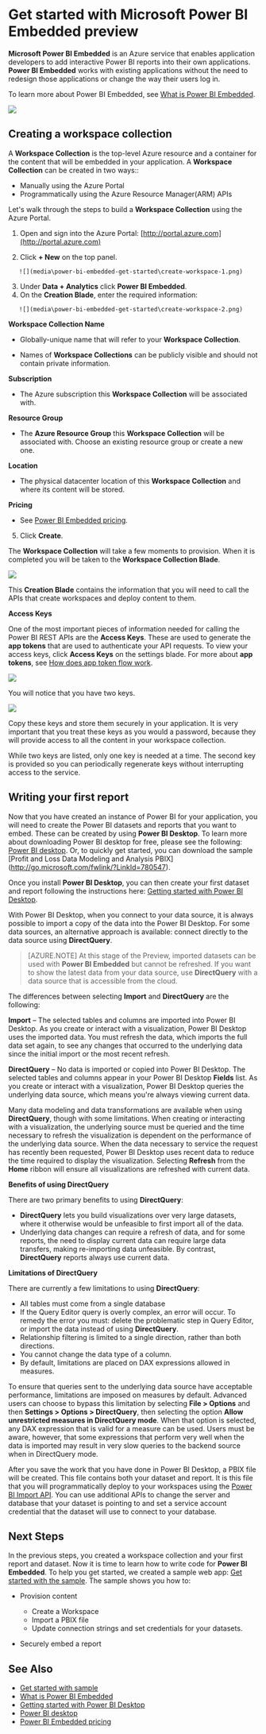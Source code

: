 <properties
   pageTitle="Get started with Microsoft Power BI Embedded preview"
   description=""
   services="power-bi-embedded"
   documentationCenter=""
   authors="dvana"
   manager="NA"
   editor=""
   tags=""/>
<tags
   ms.service="power-bi-embedded"
   ms.devlang="NA"
   ms.topic="hero-article"
   ms.tgt_pltfrm="NA"
   ms.workload="powerbi"
   ms.date="03/29/2016"
   ms.author="derrickv"/>

# Get started with Microsoft Power BI Embedded preview

**Microsoft Power BI Embedded** is an Azure service that enables application developers to add interactive Power BI reports into their own applications. **Power BI Embedded** works with existing applications without the need to redesign those applications or change the way their users log in.

To learn more about Power BI Embedded, see [What is Power BI Embedded](power-bi-embedded-what-is-power-bi-embedded.md).

![](media\power-bi-embedded-get-started\introduction.png)

## Creating a workspace collection
A **Workspace Collection** is the top-level Azure resource and a container for the content that will be embedded in your application. A **Workspace Collection** can be created in two ways::

   -	Manually using the Azure Portal
   -	Programmatically using the Azure Resource Manager(ARM) APIs

Let's walk through the steps to build a **Workspace Collection** using the Azure Portal.

   1.	Open and sign into the Azure Portal: [http://portal.azure.com](http://portal.azure.com)

   2.	Click **+ New** on the top panel.

       ![](media\power-bi-embedded-get-started\create-workspace-1.png)

   3.	Under **Data + Analytics** click **Power BI Embedded**.
   4.	On the **Creation Blade**, enter the required information:

       ![](media\power-bi-embedded-get-started\create-workspace-2.png)

  **Workspace Collection Name**

  - Globally-unique name that will refer to your **Workspace Collection**.

  - Names of **Workspace Collections** can be publicly visible and should not contain private information.

  **Subscription**

  - The Azure subscription this **Workspace Collection** will be associated with.

  **Resource Group**

  - The **Azure Resource Group** this **Workspace Collection** will be associated with. Choose an existing resource group or create a new one.

  **Location**

  - The physical datacenter location of this **Workspace Collection** and where its content will be stored.

  **Pricing**

  - See [Power BI Embedded pricing](http://go.microsoft.com/fwlink/?LinkID=760527).

   5. Click **Create**.

The **Workspace Collection** will take a few moments to provision. When it is completed you will be taken to the **Workspace Collection Blade**.

   ![](media\power-bi-embedded-get-started\create-workspace-3.png)

This **Creation Blade** contains the information that you will need to call the APIs that  create workspaces and deploy content to them.

**Access Keys**

One of the most important pieces of information needed for calling the Power BI REST APIs are the **Access Keys**. These are used to generate the **app tokens** that are used to authenticate your API requests. To view your access keys, click **Access Keys** on the settings blade. For more about **app tokens**, see [How does app token flow work](power-bi-embedded-get-started-sample.md#key-flow).

   ![](media\power-bi-embedded-get-started\access-keys.png)

You will notice that you have two keys.

   ![](media\power-bi-embedded-get-started\access-keys-2.png)

Copy these keys and store them securely in your application. It is very important that you treat these keys as you would a password, because they will provide access to all the content in your workspace collection.

While two keys are listed, only one key is needed at a time. The second key is provided so you can periodically regenerate keys without interrupting access to the service.

## Writing your first report

Now that you have created an instance of Power BI for your application, you will need to create the Power BI datasets and reports that you want to embed. These can be created by using **Power BI Desktop**. To learn more about downloading Power BI desktop for free, please see the following:  [Power BI desktop](https://powerbi.microsoft.com/documentation/powerbi-desktop-get-the-desktop/). Or, to quickly get started, you can download the sample [Profit and Loss Data Modeling and Analysis PBIX]  (http://go.microsoft.com/fwlink/?LinkId=780547).

Once you install **Power BI Desktop**, you can then create your first dataset and report following the instructions here: [Getting started with Power BI Desktop](https://powerbi.microsoft.com/documentation/powerbi-desktop-getting-started).

With Power BI Desktop, when you connect to your data source, it is always possible to import a copy of the data into the Power BI Desktop. For some data sources, an alternative approach is available: connect directly to the data source using **DirectQuery**.

> [AZURE.NOTE] At this stage of the Preview, imported datasets can be used with **Power BI Embedded** but cannot be refreshed. If you want to show the latest data from your data source, use **DirectQuery** with a data source that is accessible from the cloud.

The differences between selecting **Import** and **DirectQuery** are the following:

**Import** – The selected tables and columns are imported into Power BI Desktop. As you create or interact with a visualization, Power BI Desktop uses the imported data. You must refresh the data, which imports the full data set again, to see any changes that occurred to the underlying data since the initial import or the most recent refresh.

**DirectQuery** – No data is imported or copied into Power BI Desktop. The selected tables and columns appear in your Power BI Desktop **Fields** list. As you create or interact with a visualization, Power BI Desktop queries the underlying data source, which means you're always viewing current data.

Many data modeling and data transformations are available when using **DirectQuery**, though with some limitations. When creating or interacting with a visualization, the underlying source must be queried and the time necessary to refresh the visualization is dependent on the performance of the underlying data source. When the data necessary to service the request has recently been requested, Power BI Desktop uses recent data to reduce the time required to display the visualization. Selecting **Refresh** from the **Home** ribbon will ensure all visualizations are refreshed with current data.

**Benefits of using DirectQuery**

There are two primary benefits to using **DirectQuery**:

   -	**DirectQuery** lets you build visualizations over very large datasets, where it otherwise would be unfeasible to first import all of the data.
   -	Underlying data changes can require a refresh of data, and for some reports, the need to display current data can require large data transfers, making re-importing data unfeasible. By contrast, **DirectQuery** reports always use current data.

**Limitations of DirectQuery**

   There are currently a few limitations to using **DirectQuery**:

   -	All tables must come from a single database
   -	If the Query Editor query is overly complex, an error will occur. To remedy the error you must: delete the problematic step in Query Editor, or import the data instead of using **DirectQuery**.
   -	Relationship filtering is limited to a single direction, rather than both directions.
   -	You cannot change the data type of a column.
   -	By default, limitations are placed on DAX expressions allowed in measures.

To ensure that queries sent to the underlying data source have acceptable performance, limitations are imposed on measures by default. Advanced users can choose to bypass this limitation by selecting **File > Options** and then **Settings > Options > DirectQuery**, then selecting the option **Allow unrestricted measures in DirectQuery mode**. When that option is selected, any DAX expression that is valid for a measure can be used. Users must be aware, however, that some expressions that perform very well when the data is imported may result in very slow queries to the backend source when in DirectQuery mode.

After you save the work that you have done in Power BI Desktop, a PBIX file will be created. This file contains both your dataset and report. It is this file that you will programmatically deploy to your workspaces using the [Power BI Import API](https://msdn.microsoft.com/library/mt711504.aspx). You can use additional APIs to change the server and database that your dataset is pointing to and set a service account credential that the dataset will use to connect to your database.

## Next Steps
In the previous steps, you created a workspace collection and your first report and dataset. Now it is time to learn how to write code for **Power BI Embedded**. To help you get started, we created a sample web app: [Get started with the sample](power-bi-embedded-get-started-sample.md). The sample shows you how to:

  -	Provision content
      - Create a Workspace
      - Import a PBIX file
      - Update connection strings and set credentials for your datasets.

  -	Securely embed a report

## See Also
- [Get started with sample](power-bi-embedded-get-started-sample.md)
- [What is Power BI Embedded](power-bi-embedded-what-is-power-bi-embedded.md)
- [Getting started with Power BI Desktop](https://powerbi.microsoft.com/documentation/powerbi-desktop-getting-started)
- [Power BI desktop](https://powerbi.microsoft.com/documentation/powerbi-desktop-get-the-desktop/)
- [Power BI Embedded pricing](http://go.microsoft.com/fwlink/?LinkID=760527)
